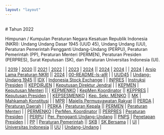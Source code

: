 ```yaml
---
layout: "layout"
---
```


<br>
# Tahun 2022

Himpunan / Kumpulan Peraturan Negara Kesatuan Republik Indonesia (NKRI): Undang Undang Dasar 1945 (UUD 45), Undang Undang (UU), Peraturan Pemerintah Pengganti Undang-Undang (PERPU), Peraturan Pemerintah (PP), Peraturan Menteri (PERMEN), Peraturan Presiden (PERPRES), Surat Keputusan (SK), dan Peraturan Universitas Indonesia (UI).


| [2019](https://uuppri.github.io/2019/) | [2020](https://uuppri.github.io/2020/) || [2021](https://uuppri.github.io/2021/) | [2022](https://uuppri.github.io/2022/) |
| [2023](https://uuppri.github.io/2023/) | [2024](https://uuppri.github.io/2024/) || [2024](https://uuppri.github.io/2024/) | [2024](https://uuppri.github.io/2024/) |
| [2024](https://uuppri.github.io/2024/) | [Arsip Lama Peraturan NKRI](https://uu.vlsm.org/)  || [2024](https://uuppri.github.io/2024/) | [00-README-ls-alR](00-README-ls-alR.md) |
| [UUD45](45UUD/)             | [Undang-Undang 1945](45UUD/)     || [IDX](IDX/)                 | [Indonesia Stock Exchange](IDX/)          |
| [INPRES](INPRES/)           | [Instruksi Presiden](INPRES/)    || [KEPDIRJEN](KEPDIRJEN/)     | [Keputusan Direktur Jendral](KEPDIRJEN/)            |
| [KEPMEN](KEPMEN/)           | [Keputusan Menteri](KEPMEN/)     ||
| [KEPMENKO](KEPMENKO/)       | [KepMen Koordinator](KEPMENKO/)  || [KEPPRES](KEPPRES/)         | [Keputusan Presiden](KEPPRES/)            |
| [KEPSESMENKO](KEPSESMENKO/) | [Kep. Sekr. MENKO](KEPSESMENKO/) || [MK](MK/)                   | [Mahkamah Konstitusi](MK/) |
| [MPR](MPR/)             | [Majelis Permusyawatan Rakyat](MPR/) || [PERDA](PERDA/)             | [Peraturan Daerah](PERDA/) |
| [PERKA](PERKA/)             | [Peraturan Kepala](PERKA/)       || [PERMEN](PERMEN/)           | [Peraturan Menteri](PERMEN/) |
| [PERMENKO](PERMENKO/)       | [PerMen. Koordinator](PERMENKO/) || [PERPRES](PERPRES/)         | [Peraturan Presiden](PERPRES/)   |
| [PERPU](PERPU/)       | [Per. Pengganti Undang-Undang](PERPU/) || [PNPS](PNPS/)               | [Penetapan Presiden](PNPS/) |
| [PP](PP/)                   | [Peraturan Pemerintah](PP/)      || [SKB](SKB/)                 | [SK Bersama](SKB/) |
| [UI](UI/)                   | [Universitas Indonesia](UI/)     || [UU](UU/)                   | [Undang-Undang](UU/) |

